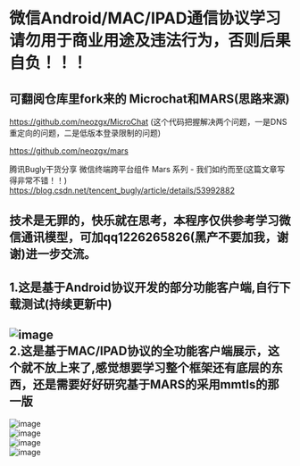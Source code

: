 微信Android/MAC/IPAD通信协议学习  
请勿用于商业用途及违法行为，否则后果自负！！！
==== 
可翻阅仓库里fork来的 Microchat和MARS(思路来源)
-------  
https://github.com/neozgx/MicroChat  (这个代码把握解决两个问题，一是DNS重定向的问题，二是低版本登录限制的问题)

https://github.com/neozgx/mars  

腾讯Bugly干货分享 微信终端跨平台组件 Mars 系列 - 我们如约而至(这篇文章写得非常不错！！)
https://blog.csdn.net/tencent_bugly/article/details/53992882

技术是无罪的，快乐就在思考，本程序仅供参考学习微信通讯模型，可加qq1226265826(黑产不要加我，谢谢)进一步交流。 
-------  
1.这是基于Android协议开发的部分功能客户端,自行下载测试(持续更新中)
-------  
![image](https://github.com/neozgx/WeChatProtocolStudy/blob/master/Image/22.png)  
2.这是基于MAC/IPAD协议的全功能客户端展示，这个就不放上来了,感觉想要学习整个框架还有底层的东西，还是需要好好研究基于MARS的采用mmtls的那一版  
-------  
![image](https://github.com/neozgx/WeChatProtocolStudy/blob/master/Image/1.png)  
![image](https://github.com/neozgx/WeChatProtocolStudy/blob/master/Image/2.png)  
![image](https://github.com/neozgx/WeChatProtocolStudy/blob/master/Image/3.png)  
![image](https://github.com/neozgx/WeChatProtocolStudy/blob/master/Image/4.png)










